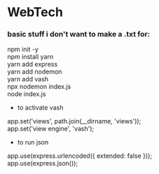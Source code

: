 # WebTech
### basic stuff i don't want to make a .txt for:
npm init -y <br>
npm install yarn <br>
yarn add express <br>
yarn add nodemon <br>
yarn add vash <br> 
npx nodemon index.js <br>
node index.js <br>

* to activate vash

app.set('views', path.join(__dirname, 'views')); <br>
app.set('view engine', 'vash');

* to run json

app.use(express.urlencoded({ extended: false })); <br>
app.use(express.json());
